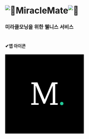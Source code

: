 # <img src="https://fonts.gstatic.com/s/e/notoemoji/latest/1f31f/512.gif" alt="🌟" width="32" height="32">MiracleMate<img src="https://fonts.gstatic.com/s/e/notoemoji/latest/1f31f/512.gif" alt="🌟" width="32" height="32">
### 미라클모닝을 위한 웰니스 서비스 <br><br>

#### ✔앱 아이콘
![img](./README/appicon.png)
<br>